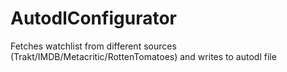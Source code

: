 # AutodlConfigurator
Fetches watchlist from different sources (Trakt/IMDB/Metacritic/RottenTomatoes) and writes to autodl file
